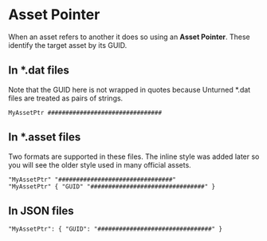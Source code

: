 Asset Pointer
=============

When an asset refers to another it does so using an __Asset Pointer__. These identify the target asset by its GUID.

In \*.dat files
---------------

Note that the GUID here is not wrapped in quotes because Unturned \*.dat files are treated as pairs of strings.

	MyAssetPtr ################################

In \*.asset files
-----------------

Two formats are supported in these files. The inline style was added later so you will see the older style used in many official assets.

	"MyAssetPtr" "################################"
	"MyAssetPtr" { "GUID" "################################" }

In JSON files
-------------

	"MyAssetPtr": { "GUID": "################################" }
